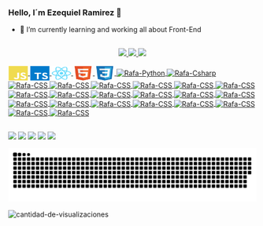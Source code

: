 ### Hello, I´m Ezequiel Ramirez 👋

- 🌱 I’m currently learning and working all about Front-End
##

<div align="center">
  <a href="https://github.com/Ezequiel-Ramirez">
  <img height="180em" src="https://github-readme-stats.vercel.app/api?username=Ezequiel-Ramirez&show_icons=true&theme=dracula&include_all_commits=true&count_private=true"/>
  <img height="180em" src="https://github-readme-stats.vercel.app/api/top-langs/?username=Ezequiel-Ramirez&layout=compact&langs_count=7&theme=dracula"/>
     <img height="180em" src="https://github-readme-stats.vercel.app/api?username=Ezequiel-Ramirez&show_icons=true&theme=radical"/>
</div>
  
<div style="display: inline_block"><br>
  <img align="center" alt="Rafa-Js" height="30" width="40" src="https://raw.githubusercontent.com/devicons/devicon/master/icons/javascript/javascript-plain.svg">
  <img align="center" alt="Rafa-Ts" height="30" width="40" src="https://raw.githubusercontent.com/devicons/devicon/master/icons/typescript/typescript-plain.svg">
  <img align="center" alt="Rafa-React" height="30" width="40" src="https://raw.githubusercontent.com/devicons/devicon/master/icons/react/react-original.svg">
  <img align="center" alt="Rafa-HTML" height="30" width="40" src="https://raw.githubusercontent.com/devicons/devicon/master/icons/html5/html5-original.svg">
  <img align="center" alt="Rafa-CSS" height="30" width="40" src="https://raw.githubusercontent.com/devicons/devicon/master/icons/css3/css3-original.svg">
  <img align="center" alt="Rafa-Python" height="30" width="40" src="https://cdn.jsdelivr.net/gh/devicons/devicon/icons/jquery/jquery-plain-wordmark.svg"/>
  <img align="center" alt="Rafa-Csharp" height="30" width="40" src="https://icongr.am/devicon/android-original.svg?size=128&color=currentColor">
  <img align="center" alt="Rafa-CSS" height="30" width="40" src="https://cdn.jsdelivr.net/gh/devicons/devicon/icons/graphql/graphql-plain.svg" >
  <img align="center" alt="Rafa-CSS" height="30" width="40" src="https://cdn.jsdelivr.net/gh/devicons/devicon/icons/wordpress/wordpress-plain.svg"  >
  <img align="center" alt="Rafa-CSS" height="30" width="40" src="https://cdn.jsdelivr.net/gh/devicons/devicon/icons/npm/npm-original-wordmark.svg"   >
  <img align="center" alt="Rafa-CSS" height="30" width="40" src="https://cdn.jsdelivr.net/gh/devicons/devicon/icons/sass/sass-original.svg"   >
  <img align="center" alt="Rafa-CSS" height="30" width="40" src="https://cdn.jsdelivr.net/gh/devicons/devicon/icons/bootstrap/bootstrap-plain.svg"  >
  <img align="center" alt="Rafa-CSS" height="30" width="40" src="https://cdn.jsdelivr.net/gh/devicons/devicon/icons/photoshop/photoshop-plain.svg"   >
  <img align="center" alt="Rafa-CSS" height="30" width="40" src="https://cdn.jsdelivr.net/gh/devicons/devicon/icons/nodejs/nodejs-original.svg"   >
  <img align="center" alt="Rafa-CSS" height="30" width="40" src="https://cdn.jsdelivr.net/gh/devicons/devicon/icons/firebase/firebase-plain.svg"   >
  <img align="center" alt="Rafa-CSS" height="30" width="40" src="https://cdn.jsdelivr.net/gh/devicons/devicon/icons/redux/redux-original.svg"  >
  <img align="center" alt="Rafa-CSS" height="30" width="40" src="https://cdn.jsdelivr.net/gh/devicons/devicon/icons/visualstudio/visualstudio-plain.svg"   >
  <img align="center" alt="Rafa-CSS" height="30" width="40" src="https://cdn.jsdelivr.net/gh/devicons/devicon/icons/git/git-original.svg"   >
  <img align="center" alt="Rafa-CSS" height="30" width="40" src="https://cdn.jsdelivr.net/gh/devicons/devicon/icons/nextjs/nextjs-original.svg"   >
  <img align="center" alt="Rafa-CSS" height="30" width="40" src="https://cdn.jsdelivr.net/gh/devicons/devicon/icons/socketio/socketio-original.svg" />
  <img align="center" alt="Rafa-CSS" height="30" width="40" src="https://cdn.jsdelivr.net/gh/devicons/devicon/icons/babel/babel-original.svg" />
  <img align="center" alt="Rafa-CSS" height="30" width="40" src="https://cdn.jsdelivr.net/gh/devicons/devicon/icons/jira/jira-original-wordmark.svg" />
  <img align="center" alt="Rafa-CSS" height="30" width="40" src="https://cdn.jsdelivr.net/gh/devicons/devicon/icons/materialui/materialui-original.svg" />
  <img align="center" alt="Rafa-CSS" height="30" width="40" src="https://cdn.jsdelivr.net/gh/devicons/devicon/icons/magento/magento-original.svg" />
  <img align="center" alt="Rafa-CSS" height="30" width="40" src="https://cdn.jsdelivr.net/gh/devicons/devicon/icons/mongodb/mongodb-original.svg" />
  <img align="center" alt="Rafa-CSS" height="30" width="40" src="https://cdn.jsdelivr.net/gh/devicons/devicon/icons/mysql/mysql-original-wordmark.svg" />
  <img align="center" alt="Rafa-CSS" height="30" width="40" src="https://cdn.jsdelivr.net/gh/devicons/devicon/icons/webpack/webpack-plain.svg" />
</div>
  
  ##
  
  
  <div> 
  <a href="https://github.com/Ezequiel-Ramirez" target="_blank"><img src="https://img.shields.io/badge/GitHub-100000?style=for-the-badge&logo=github&logoColor=white" target="_blank"></a>
  <a href="https://www.instagram.com/eeezzzeee10" target="_blank"><img src="https://img.shields.io/badge/-Instagram-%23E4405F?style=for-the-badge&logo=instagram&logoColor=white" target="_blank"></a>
  <a href = "mailto:ezequielram@gmail.com"><img src="https://img.shields.io/badge/-Gmail-%23333?style=for-the-badge&logo=gmail&logoColor=white" target="_blank"></a>
  <a href="https://www.linkedin.com/in/ezequiel-e-ramirez/" target="_blank"><img src="https://img.shields.io/badge/-LinkedIn-%230077B5?style=for-the-badge&logo=linkedin&logoColor=white" target="_blank"></a> 
  <a href="https://twitter.com/Ezequiel000010" target="_blank"><img src="https://img.shields.io/badge/Twitter-1DA1F2?style=for-the-badge&logo=twitter&logoColor=white" target="_blank"></a>
 
  ![Snake animation](https://github.com/Ezequiel-Ramirez/Ezequiel-Ramirez/blob/output/github-contribution-grid-snake.svg)
   
</div>
   <img src="https://komarev.com/ghpvc/?username=Ezequiel-Ramirez&color=green" alt="cantidad-de-visualizaciones" /> 
